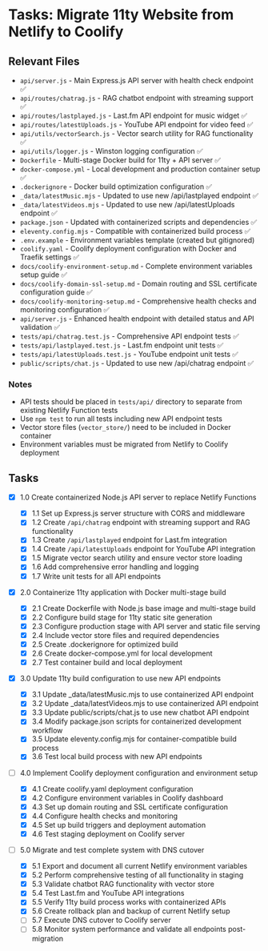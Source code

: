 # Tasks: Migrate 11ty Website from Netlify to Coolify

## Relevant Files

- `api/server.js` - Main Express.js API server with health check endpoint ✅
- `api/routes/chatrag.js` - RAG chatbot endpoint with streaming support ✅
- `api/routes/lastplayed.js` - Last.fm API endpoint for music widget ✅
- `api/routes/latestUploads.js` - YouTube API endpoint for video feed ✅
- `api/utils/vectorSearch.js` - Vector search utility for RAG functionality ✅
- `api/utils/logger.js` - Winston logging configuration ✅
- `Dockerfile` - Multi-stage Docker build for 11ty + API server ✅
- `docker-compose.yml` - Local development and production container setup ✅
- `.dockerignore` - Docker build optimization configuration ✅
- `_data/latestMusic.mjs` - Updated to use new /api/lastplayed endpoint ✅
- `_data/latestVideos.mjs` - Updated to use new /api/latestUploads endpoint ✅
- `package.json` - Updated with containerized scripts and dependencies ✅
- `eleventy.config.mjs` - Compatible with containerized build process ✅
- `.env.example` - Environment variables template (created but gitignored)
- `coolify.yaml` - Coolify deployment configuration with Docker and Traefik settings ✅
- `docs/coolify-environment-setup.md` - Complete environment variables setup guide ✅
- `docs/coolify-domain-ssl-setup.md` - Domain routing and SSL certificate configuration guide ✅
- `docs/coolify-monitoring-setup.md` - Comprehensive health checks and monitoring configuration ✅
- `api/server.js` - Enhanced health endpoint with detailed status and API validation ✅
- `tests/api/chatrag.test.js` - Comprehensive API endpoint tests ✅
- `tests/api/lastplayed.test.js` - Last.fm endpoint unit tests ✅
- `tests/api/latestUploads.test.js` - YouTube endpoint unit tests ✅
- `public/scripts/chat.js` - Updated to use new /api/chatrag endpoint ✅

### Notes

- API tests should be placed in `tests/api/` directory to separate from existing Netlify Function tests
- Use `npm test` to run all tests including new API endpoint tests
- Vector store files (`vector_store/`) need to be included in Docker container
- Environment variables must be migrated from Netlify to Coolify deployment

## Tasks

- [x] 1.0 Create containerized Node.js API server to replace Netlify Functions

  - [x] 1.1 Set up Express.js server structure with CORS and middleware
  - [x] 1.2 Create `/api/chatrag` endpoint with streaming support and RAG functionality
  - [x] 1.3 Create `/api/lastplayed` endpoint for Last.fm integration
  - [x] 1.4 Create `/api/latestUploads` endpoint for YouTube API integration
  - [x] 1.5 Migrate vector search utility and ensure vector store loading
  - [x] 1.6 Add comprehensive error handling and logging
  - [x] 1.7 Write unit tests for all API endpoints

- [x] 2.0 Containerize 11ty application with Docker multi-stage build

  - [x] 2.1 Create Dockerfile with Node.js base image and multi-stage build
  - [x] 2.2 Configure build stage for 11ty static site generation
  - [x] 2.3 Configure production stage with API server and static file serving
  - [x] 2.4 Include vector store files and required dependencies
  - [x] 2.5 Create .dockerignore for optimized build
  - [x] 2.6 Create docker-compose.yml for local development
  - [x] 2.7 Test container build and local deployment

- [x] 3.0 Update 11ty build configuration to use new API endpoints

  - [x] 3.1 Update \_data/latestMusic.mjs to use containerized API endpoint
  - [x] 3.2 Update \_data/latestVideos.mjs to use containerized API endpoint
  - [x] 3.3 Update public/scripts/chat.js to use new chatbot API endpoint
  - [x] 3.4 Modify package.json scripts for containerized development workflow
  - [x] 3.5 Update eleventy.config.mjs for container-compatible build process
  - [x] 3.6 Test local build process with new API endpoints

- [ ] 4.0 Implement Coolify deployment configuration and environment setup

  - [x] 4.1 Create coolify.yaml deployment configuration
  - [x] 4.2 Configure environment variables in Coolify dashboard
  - [x] 4.3 Set up domain routing and SSL certificate configuration
  - [x] 4.4 Configure health checks and monitoring
  - [x] 4.5 Set up build triggers and deployment automation
  - [x] 4.6 Test staging deployment on Coolify server

- [ ] 5.0 Migrate and test complete system with DNS cutover
  - [x] 5.1 Export and document all current Netlify environment variables
  - [x] 5.2 Perform comprehensive testing of all functionality in staging
  - [x] 5.3 Validate chatbot RAG functionality with vector store
  - [x] 5.4 Test Last.fm and YouTube API integrations
  - [x] 5.5 Verify 11ty build process works with containerized APIs
  - [x] 5.6 Create rollback plan and backup of current Netlify setup
  - [ ] 5.7 Execute DNS cutover to Coolify server
  - [ ] 5.8 Monitor system performance and validate all endpoints post-migration
